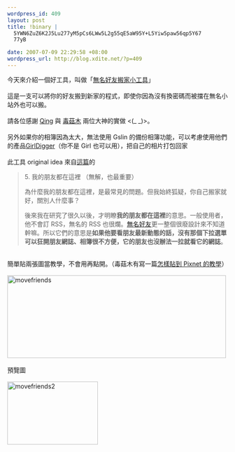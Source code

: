 ```yaml
--- 
wordpress_id: 409
layout: post
title: !binary |
  5YWN6ZuZ6K2J5Lu277yM5pCs6LWw5L2g55qE5aW95Y+L5Yiw5paw56qp5Y67
  77yB

date: 2007-07-09 22:29:58 +08:00
wordpress_url: http://blog.xdite.net/?p=409
---
```

今天來介紹一個好工具，叫做「<a href="http://www.diggirl.net/wretchfriend.jsp">無名好友搬家小工具</a>」<br /><br />這是一支可以將你的好友搬到新家的程式，即使你因為沒有換密碼而被擋在無名小站外也可以搬。<br /><br />請各位感謝 <a href="http://blog.qing.tw/">Qing</a> 與 <a href="http://www.wretch.cc/blog/phopicking">毒菇木</a> 兩位大神的實做 &lt;(_ _)&gt;。<br /><br />另外如果你的相簿因為太大，無法使用 Gslin 的備份相簿功能，可以考慮使用他們的產品<a href="http://www.diggirl.net/wretchfriend.jsp">GirlDigger</a>（你不是 Girl 也可以用），把自己的相片打包回家<br /><br />此工具 original idea 來自<a href="http://blog.xdite.net/?p=386">這篇</a>的<br /><blockquote><p>5. 我的朋友都在這裡 （無解，也最重要）</p><p> </p><p>為什麼我的朋友都在這裡，是最常見的問題。但我始終狐疑，你自己搬家就好，關別人什麼事？</p><p> </p><p>後來我在研究了很久以後，才明瞭<b>我的朋友都在這裡</b>的意思。一般使用者，他不會訂 RSS，無名的 RSS 也很爛。<a target="_blank" href="http://www.wretch.cc/friend/xdite">無名好友</a>更一整個很廢設計來不知道幹嘛。所以它們的意思是<b>如果他要看朋友最新動態的話，沒有那個下拉選單可以狂開朋友網誌、相簿很不方便，它的朋友也沒辦法一拉就看它的網誌</b>。</p></blockquote>  <br />簡單貼兩張圖當教學，不會用再點開。（毒菇木有寫一篇<a href="http://www.wretch.cc/blog/phopicking&amp;article_id=11048726">怎樣貼到 Pixnet 的教學</a>）<br /><!--more--><br /><a href="http://www.flickr.com/photos/14765209@N00/761684248/" title="相片分享"><img src="http://farm2.static.flickr.com/1104/761684248_0370032dd1.jpg" alt="movefriends" height="189" width="500" /></a><br /><br />預覽圖<br /><br /><a href="http://www.flickr.com/photos/14765209@N00/761696078/" title="相片分享"><img src="http://farm2.static.flickr.com/1049/761696078_913c5dd5b4_o.jpg" alt="movefriends2" height="144" width="207" /></a>
